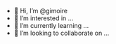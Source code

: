 - 👋 Hi, I’m @gimoire
- 👀 I’m interested in ...
- 🌱 I’m currently learning ...
- 💞️ I’m looking to collaborate on ...


<!---
gimoire/gimoire is a ✨ special ✨ repository because its `README.md` (this file) appears on your GitHub profile.
You can click the Preview link to take a look at your changes.
--->
